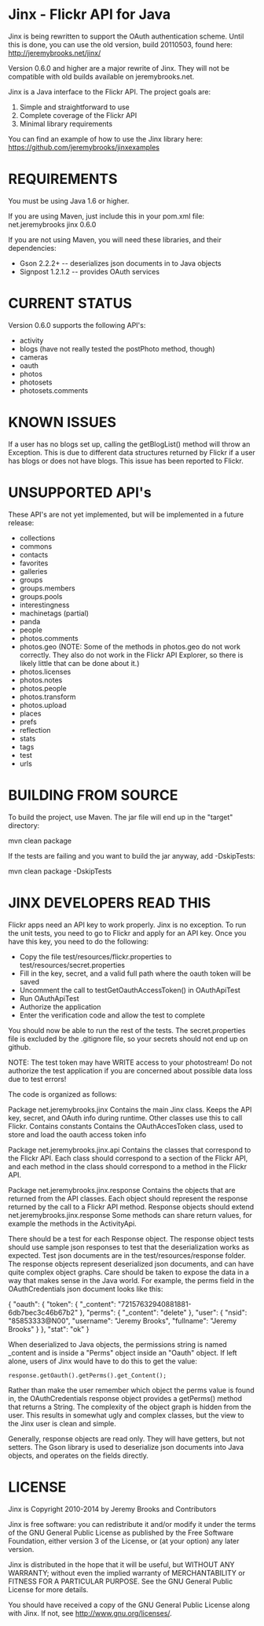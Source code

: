 Jinx - Flickr API for Java
==========================

Jinx is being rewritten to support the OAuth authentication scheme. Until this is done, you can use the old version, build 20110503, found here: http://jeremybrooks.net/jinx/

Version 0.6.0 and higher are a major rewrite of Jinx. They will not be compatible with old builds available on jeremybrooks.net.

Jinx is a Java interface to the Flickr API. The project goals are:

 1. Simple and straightforward to use
 2. Complete coverage of the Flickr API
 3. Minimal library requirements

You can find an example of how to use the Jinx library here: https://github.com/jeremybrooks/jinxexamples

REQUIREMENTS
============
You must be using Java 1.6 or higher.

If you are using Maven, just include this in your pom.xml file:
<dependency>
    <groupId>net.jeremybrooks</groupId>
    <artifactId>jinx</artifactId>
    <version>0.6.0</version>
</dependency>

If you are not using Maven, you will need these libraries, and their dependencies:
  * Gson 2.2.2+ -- deserializes json documents in to Java objects
  * Signpost 1.2.1.2 -- provides OAuth services



CURRENT STATUS
==============
Version 0.6.0 supports the following API's:
  * activity
  * blogs (have not really tested the postPhoto method, though)
  * cameras
  * oauth
  * photos
  * photosets
  * photosets.comments


KNOWN ISSUES
============
If a user has no blogs set up, calling the getBlogList() method will throw an Exception. This is due to different data structures returned by Flickr if a user has blogs or does not have blogs. This issue has been reported to Flickr.


UNSUPPORTED API's
=================
These API's are not yet implemented, but will be implemented in a future release:
  * collections
  * commons
  * contacts
  * favorites
  * galleries
  * groups
  * groups.members
  * groups.pools
  * interestingness
  * machinetags (partial)
  * panda
  * people
  * photos.comments
  * photos.geo          (NOTE: Some of the methods in photos.geo do not work correctly.
                               They also do not work in the Flickr API Explorer,
                               so there is likely little that can be done about it.)
  * photos.licenses
  * photos.notes
  * photos.people
  * photos.transform
  * photos.upload
  * places
  * prefs
  * reflection
  * stats
  * tags
  * test
  * urls


BUILDING FROM SOURCE
====================
To build the project, use Maven. The jar file will end up in the "target" directory:

mvn clean package

If the tests are failing and you want to build the jar anyway, add -DskipTests:

mvn clean package -DskipTests


JINX DEVELOPERS READ THIS
=========================
Flickr apps need an API key to work properly. Jinx is no exception. To run the unit tests, you need to go to Flickr and apply for an API key. Once you have this key, you need to do the following:
  * Copy the file test/resources/flickr.properties to test/resources/secret.properties
  * Fill in the key, secret, and a valid full path where the oauth token will be saved
  * Uncomment the call to testGetOauthAccessToken() in OAuthApiTest
  * Run OAuthApiTest
  * Authorize the application
  * Enter the verification code and allow the test to complete

You should now be able to run the rest of the tests. The secret.properties file is excluded by the .gitignore file, so your secrets should not end up on github.

NOTE: The test token may have WRITE access to your photostream! Do not authorize the test application if you are concerned about possible data loss due to test errors!

The code is organized as follows:

Package net.jeremybrooks.jinx
	Contains the main Jinx class. Keeps the API key, secret, and OAuth info during runtime. Other classes use this to call Flickr.
	Contains constants
	Contains the OAuthAccesToken class, used to store and load the oauth access token info

Package net.jeremybrooks.jinx.api
	Contains the classes that correspond to the Flickr API.
	Each class should correspond to a section of the Flickr API, and each method in the class should correspond to a method in the Flickr API.

Package net.jeremybrooks.jinx.response
	Contains the objects that are returned from the API classes. Each object should represent the response returned by the call to a Flickr API method.
	Response objects should extend net.jeremybrooks.jinx.response
	Some methods can share return values, for example the methods in the ActivityApi.

There should be a test for each Response object. The response object tests should use sample json responses to test that the deserialization works as expected. Test json documents are in the test/resources/response folder.
The response objects represent deserialized json documents, and can have quite complex object graphs. Care should be taken to expose the data in a way that makes sense in the Java world. For example, the perms field in the OAuthCredentials json document looks like this:

{ "oauth": {
	    "token": { "_content": "72157632940881881-6db7bec3c46b67b2" },
	    "perms": { "_content": "delete" },
	    "user": { "nsid": "85853333@N00", "username": "Jeremy Brooks", "fullname": "Jeremy Brooks" } }, "stat": "ok" }

When deserialized to Java objects, the permissions string is named _content and is inside a "Perms" object inside an "Oauth" object. If left alone, users of Jinx would have to do this to get the value:

	response.getOauth().getPerms().get_Content();

Rather than make the user remember which object the perms value is found in, the OAuthCredentials response object provides a getPerms() method that returns a String. The complexity of the object graph is hidden from the user. This results in somewhat ugly and complex classes, but the view to the Jinx user is clean and simple.

Generally, response objects are read only. They will have getters, but not setters. The Gson library is used to deserialize json documents into Java objects, and operates on the fields directly.


LICENSE
=======
Jinx is Copyright 2010-2014 by Jeremy Brooks and Contributors

Jinx is free software: you can redistribute it and/or modify
it under the terms of the GNU General Public License as published by
the Free Software Foundation, either version 3 of the License, or
(at your option) any later version.

Jinx is distributed in the hope that it will be useful,
but WITHOUT ANY WARRANTY; without even the implied warranty of
MERCHANTABILITY or FITNESS FOR A PARTICULAR PURPOSE.  See the
GNU General Public License for more details.

You should have received a copy of the GNU General Public License
along with Jinx.  If not, see <http://www.gnu.org/licenses/>.
